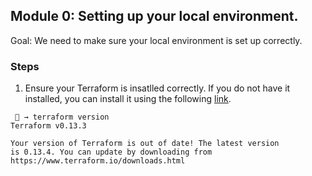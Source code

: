 ## Module 0: Setting up your local environment.

Goal: We need to make sure your local environment is set up correctly.

### Steps 

1. Ensure your Terraform is insatlled correctly. If you do not have it installed, you can install it using the following [link](https://learn.hashicorp.com/tutorials/terraform/install-cli).

```
 🐯 → terraform version
Terraform v0.13.3

Your version of Terraform is out of date! The latest version
is 0.13.4. You can update by downloading from https://www.terraform.io/downloads.html

```

